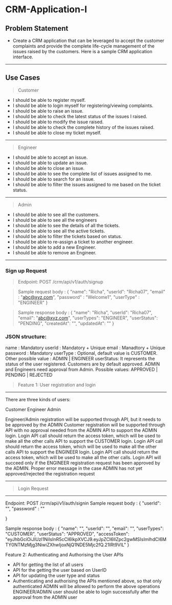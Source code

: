 # CRM-Application-I
## Problem Statement 

- Create a CRM application that can be leveraged to accept the customer complaints and provide the complete life-cycle 
management of the issues raised by the customers.  Here is a sample CRM application interface.
---
## Use Cases 
> Customer 
- I should be able to register myself.
- I should be able to login myself for registering/viewing complaints.
- I should be able to raise an issue.
- I should be able to check the latest status of the issues I raised.
- I should be able to modify the issue raised.
- I should be able to check the complete history of the issues raised. 
- I should be able to close my ticket myself.
---

> Engineer 
- I should be able to accept an issue.
- I should be able to update an issue.
- I should be able to close an issue.
- I should be able to see the complete list of issues assigned to me.
- I should be able to search for an issue.
- I should be able to filter the issues assigned to me based on the ticket status.
---
>Admin 
- I should be able to see all the customers.
- I should be able to see all the engineers
- I should be able to see the details of all the tickets.
- I should be able to see all the active tickets.
- I should be able to filter the tickets based on status. 
- I should be able to re-assign a ticket to another engineer.
- I should be able to add a new Engineer.
- I should be able to remove an Engineer.
---

### Sign up Request

> Endpoint:  POST /crm/api/v1/auth/signup

> Sample request body :
> {
        "name": "Richa",
        "userId": "Richa07",
        "email" : "abc@xyz.com",
        "password" : "Welcome1",
        "userType" : "ENGINEER"
}

> Sample response body :
> {
   "name": "Richa",
    "userId": "Richa07",
    "email": "abc@xyz.com",
    "userTypes": "ENGINEER",
    "userStatus": "PENDING",
    "createdAt": "",
    "updatedAt": ""
}


### JSON structure:
name : Mandatory
userId : Mandatory + Unique
email : Manadtory + Unique
password : Mandatory
userType : Optional, default value is CUSTOMER. Other possible value : ADMIN | ENGINEER
userStatus: It represents the status of the user registered. Customers are by default approved.
ADMIN and Engineers need approval from Admin. 
Possible values: APPROVED | PENDING | REJECTED

> Feature 1: User registration and login

---

There are three kinds of users:

Customer
Engineer
Admin

Engineer/Admin registration will be supported through API, but it needs to be approved by the ADMIN
Customer registration will be supported through API with no approval needed from the ADMIN
API to support the ADMIN login. Login API call should return the access token, which will be used to make all the other calls
API to support the CUSTOMER login. Login API call should return the access token, which will be used to make all the other calls
API to support the ENGINEER login. Login API call should return the access token, which will be used to make all the other calls. Login API will succeed only if the ENGINEER registration request has been approved by the ADMIN. Proper error message in the case ADMIN has not yet approved/rejected the registration request

---
> Login Request
---


Endpoint: POST /crm/api/v1/auth/signin
Sample request body :
{
        "userId": "",
        "password" : ""
    
}


Sample response body :
{
    "name": "",
    "userId": "",
    "email": "",
    "userTypes": "CUSTOMER",
    "userStatus": "APPROVED",
    "accessToken": "eyJhbGciOiJIUzI1NiIsInR5cCI6IkpXVCJ9.eyJpZCI6IlZpc2gwMSIsImlhdCI6MTY0NTMzMjg3NiwiZXhwIjoxNjQ1NDE5Mjc2fQ.21IRt9VIL"
}



Feature 2: Authenticating and Authorising the User APIs

- API for getting the list of all users
- API for the getting the user based on UserID
- API for updating the user type and status
- Authenticating and authorising the APIs mentioned above, so that only authenticated ADMIN will be allowed to perform the above operations
ENGINEER/ADMIN user should be able to login successfully after the approval from the ADMIN user


